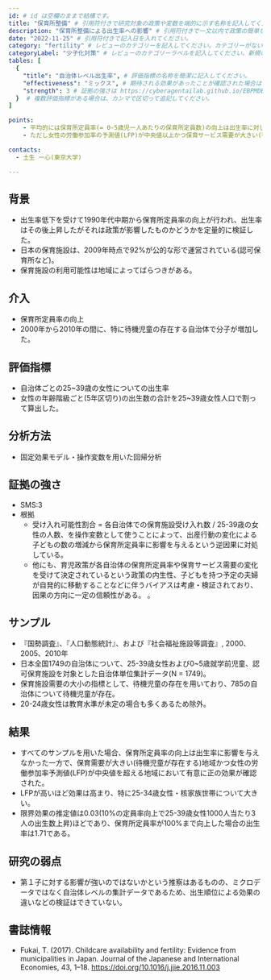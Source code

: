 ```yaml
---
id: # id は空欄のままで結構です。
title: "保育所整備" # 引用符付きで研究対象の政策や変数を端的に示す名称を記入してください。
description: "保育所整備による出生率への影響" # 引用符付きで一文以内で政策の簡単な概要を記入してください。
date: "2022-11-25" # 引用符付きで記入日を入れてください。
category: "fertility" # レビューのカテゴリーを記入してください。カテゴリーがない場合は新規で作成してください。その際、カテゴリを端的に示す英単語を選んでください。
categoryLabel: "少子化対策" # レビューのカテゴリーラベルを記入してください。新規の場合はカテゴリを端的に示す名称を選んでください。
tables: [
  {
    "title": "自治体レベル出生率", # 評価指標の名称を簡潔に記入してください。
    "effectiveness": "ミックス", # 期待される効果があったことが確認された場合は"効果あり"、期待される効果がなかったり、逆効果だったことが確認された場合は"効果なし"、状況によって効果があったりなかったりする場合は"ミックス"、検出力不足や研究の不備によって結論が出せない場合は"不明" としてください。
    "strength": 3 # 証拠の強さは https://cyberagentailab.github.io/EBPMDB/sms を参照してください。
  }  # 複数評価指標がある場合は、カンマで区切って追記してください。
]

points:
    - 平均的には保育所定員率(= 0-5歳児一人あたりの保育所定員数)の向上は出生率に対して効果がなかった。
    - ただし女性の労働参加率の予測値(LFP)が中央値以上かつ保育サービス需要が大きい(待機児童が存在する)自治体では有意に正の効果があった。

contacts:
  - 土生 一心(東京大学)

---
```


## 背景 
- 出生率低下を受けて1990年代中期から保育所定員率の向上が行われ、出生率はその後上昇したがそれは政策が影響したものかどうかを定量的に検証した。
- 日本の保育施設は、2009年時点で92%が公的な形で運営されている(認可保育所など)。
- 保育施設の利用可能性は地域によってばらつきがある。

## 介入
- 保育所定員率の向上
- 2000年から2010年の間に、特に待機児童の存在する自治体で分子が増加した。

## 評価指標
- 自治体ごとの25~39歳の女性についての出生率
- 女性の年齢階級ごと(5年区切り)の出生数の合計を25~39歳女性人口で割って算出した。

## 分析方法
- 固定効果モデル・操作変数を用いた回帰分析

## 証拠の強さ
- SMS:3
- 根拠 
    - 受け入れ可能性割合 = 各自治体での保育施設受け入れ数 / 25-39歳の女性の人数、を操作変数として使うことによって、出産行動の変化による子どもの数の増減から保育所定員率に影響を与えるという逆因果に対処している。
    - 他にも、育児政策が各自治体の保育所定員率や保育サービス需要の変化を受けて決定されているという政策の内生性、子どもを持つ予定の夫婦が自発的に移動することなどに伴うバイアスは考慮・検証されており、因果の方向に一定の信頼性がある。
。

## サンプル
- 『国勢調査』、『人口動態統計』、および『社会福祉施設等調査』, 2000、2005、2010年
- 日本全国1749の自治体について、25-39歳女性および0~5歳就学前児童、認可保育施設を対象とした自治体単位集計データ(N = 1749)。
- 保育施設需要の大小の指標として、待機児童の存在を用いており、785の自治体について待機児童が存在。
- 20-24歳女性は教育水準が未定の場合も多くあるため除外。

## 結果
- すべてのサンプルを用いた場合、保育所定員率の向上は出生率に影響を与えなかった一方で、保育需要が大きい(待機児童が存在する)地域かつ女性の労働参加率予測値(LFP)が中央値を超える地域において有意に正の効果が確認された。
- LFPが高いほど効果は高まり、特に25-34歳女性・核家族世帯について大きい。
- 限界効果の推定値は0.03(10%の定員率向上で25-39歳女性1000人当たり3人の出生数上昇)ほどであり、保育所定員率が100%まで向上した場合の出生率は1.71である。

## 研究の弱点
- 第１子に対する影響が強いのではないかという推察はあるものの、ミクロデータではなく自治体レベルの集計データであるため、出生順位による効果の違いなどの検証はできていない。

## 書誌情報
- Fukai, T. (2017). Childcare availability and fertility: Evidence from municipalities in Japan. Journal of the Japanese and International Economies, 43, 1–18. https://doi.org/10.1016/j.jjie.2016.11.003
